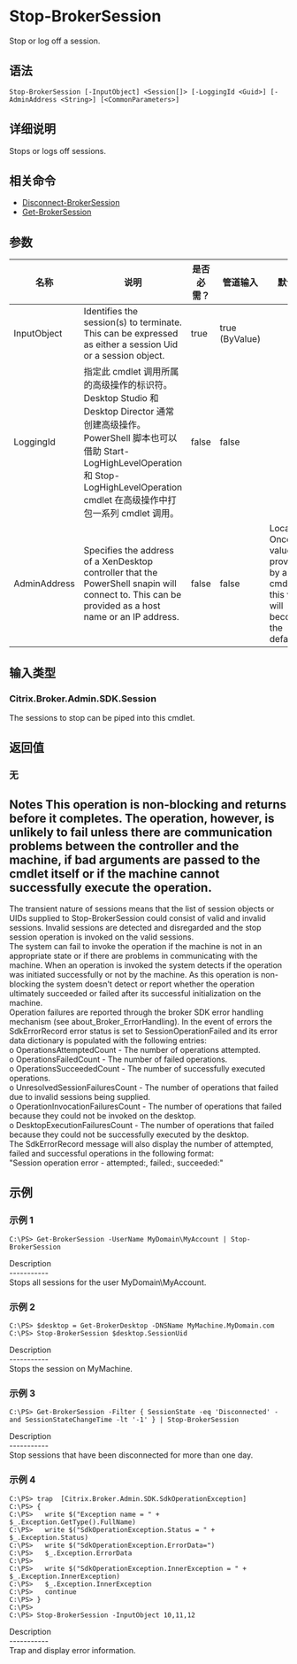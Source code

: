 # Stop-BrokerSession

Stop or log off a session.

## 语法

    Stop-BrokerSession [-InputObject] <Session[]> [-LoggingId <Guid>] [-AdminAddress <String>] [<CommonParameters>]
    

## 详细说明

Stops or logs off sessions.

## 相关命令

- [Disconnect-BrokerSession](Disconnect-BrokerSession.html)
- [Get-BrokerSession](Get-BrokerSession.html)

## 参数

| 名称           | 说明                                                                                                                                                                              | 是否必需？ | 管道输入           | 默认值                                                                                    |
| ------------ | ------------------------------------------------------------------------------------------------------------------------------------------------------------------------------- | ----- | -------------- | -------------------------------------------------------------------------------------- |
| InputObject  | Identifies the session(s) to terminate. This can be expressed as either a session Uid or a session object.                                                                      | true  | true (ByValue) |                                                                                        |
| LoggingId    | 指定此 cmdlet 调用所属的高级操作的标识符。 Desktop Studio 和 Desktop Director 通常创建高级操作。 PowerShell 脚本也可以借助 Start-LogHighLevelOperation 和 Stop-LogHighLevelOperation cmdlet 在高级操作中打包一系列 cmdlet 调用。 | false | false          |                                                                                        |
| AdminAddress | Specifies the address of a XenDesktop controller that the PowerShell snapin will connect to. This can be provided as a host name or an IP address.                              | false | false          | Localhost. Once a value is provided by any cmdlet, this value will become the default. |

## 输入类型

### Citrix.Broker.Admin.SDK.Session

The sessions to stop can be piped into this cmdlet.

## 返回值

### 无

## Notes This operation is non-blocking and returns before it completes. The operation, however, is unlikely to fail unless there are communication problems between the controller and the machine, if bad arguments are passed to the cmdlet itself or if the machine cannot successfully execute the operation.  
The transient nature of sessions means that the list of session objects or UIDs supplied to Stop-BrokerSession could consist of valid and invalid sessions. Invalid sessions are detected and disregarded and the stop session operation is invoked on the valid sessions.  
The system can fail to invoke the operation if the machine is not in an appropriate state or if there are problems in communicating with the machine. When an operation is invoked the system detects if the operation was initiated successfully or not by the machine. As this operation is non-blocking the system doesn't detect or report whether the operation ultimately succeeded or failed after its successful initialization on the machine.  
Operation failures are reported through the broker SDK error handling mechanism (see about_Broker_ErrorHandling). In the event of errors the SdkErrorRecord error status is set to SessionOperationFailed and its error data dictionary is populated with the following entries:  
o OperationsAttemptedCount - The number of operations attempted.  
o OperationsFailedCount - The number of failed operations.  
o OperationsSucceededCount - The number of successfully executed operations.  
o UnresolvedSessionFailuresCount - The number of operations that failed due to invalid sessions being supplied.  
o OperationInvocationFailuresCount - The number of operations that failed because they could not be invoked on the desktop.  
o DesktopExecutionFailuresCount - The number of operations that failed because they could not be successfully executed by the desktop.  
The SdkErrorRecord message will also display the number of attempted, failed and successful operations in the following format:  
"Session operation error - attempted:<operationsattemptedcount>, failed:<operationsfailedcount>, succeeded:<operationssucceededcount>"

## 示例

### 示例 1

    C:\PS> Get-BrokerSession -UserName MyDomain\MyAccount | Stop-BrokerSession
    

Description  
\---\---\-----  
Stops all sessions for the user MyDomain\MyAccount.

### 示例 2

    C:\PS> $desktop = Get-BrokerDesktop -DNSName MyMachine.MyDomain.com
    C:\PS> Stop-BrokerSession $desktop.SessionUid
    

Description  
\---\---\-----  
Stops the session on MyMachine.

### 示例 3

    C:\PS> Get-BrokerSession -Filter { SessionState -eq 'Disconnected' -and SessionStateChangeTime -lt '-1' } | Stop-BrokerSession
    

Description  
\---\---\-----  
Stop sessions that have been disconnected for more than one day.

### 示例 4

    C:\PS> trap  [Citrix.Broker.Admin.SDK.SdkOperationException]
    C:\PS> {
    C:\PS>   write $("Exception name = " + $_.Exception.GetType().FullName)
    C:\PS>   write $("SdkOperationException.Status = " + $_.Exception.Status)
    C:\PS>   write $("SdkOperationException.ErrorData=")
    C:\PS>   $_.Exception.ErrorData
    C:\PS>
    C:\PS>   write $("SdkOperationException.InnerException = " + $_.Exception.InnerException)
    C:\PS>   $_.Exception.InnerException
    C:\PS>   continue
    C:\PS> }
    C:\PS>
    C:\PS> Stop-BrokerSession -InputObject 10,11,12
    

Description  
\---\---\-----  
Trap and display error information.